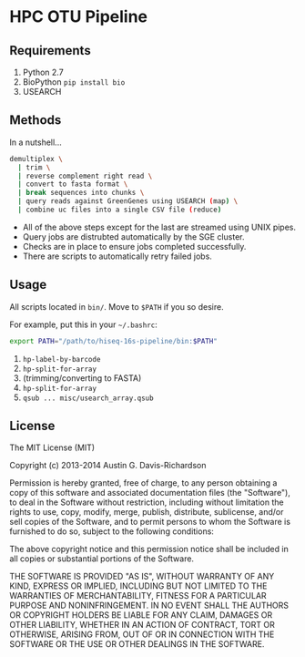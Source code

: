 # HPC OTU Pipeline


## Requirements

1. Python 2.7
2. BioPython `pip install bio`
3. USEARCH

## Methods

In a nutshell...

```bash
demultiplex \
  | trim \
  | reverse complement right read \
  | convert to fasta format \
  | break sequences into chunks \
  | query reads against GreenGenes using USEARCH (map) \
  | combine uc files into a single CSV file (reduce)
```

- All of the above steps except for the last are streamed using UNIX pipes.
- Query jobs are distrubted automatically by the SGE cluster.
- Checks are in place to ensure jobs completed successfully.
- There are scripts to automatically retry failed jobs.

## Usage


All scripts located in `bin/`. Move to `$PATH` if you so desire.

For example, put this in your `~/.bashrc`:

```sh
export PATH="/path/to/hiseq-16s-pipeline/bin:$PATH"
```

1. `hp-label-by-barcode`
2. `hp-split-for-array`
3. (trimming/converting to FASTA)
4. `hp-split-for-array`
5. `qsub ... misc/usearch_array.qsub`

## License

The MIT License (MIT)

Copyright (c) 2013-2014 Austin G. Davis-Richardson

Permission is hereby granted, free of charge, to any person obtaining a
copy of this software and associated documentation files (the
"Software"), to deal in the Software without restriction, including
without limitation the rights to use, copy, modify, merge, publish,
distribute, sublicense, and/or sell copies of the Software, and to
permit persons to whom the Software is furnished to do so, subject to
the following conditions:

The above copyright notice and this permission notice shall be included
in all copies or substantial portions of the Software.

THE SOFTWARE IS PROVIDED "AS IS", WITHOUT WARRANTY OF ANY KIND, EXPRESS
OR IMPLIED, INCLUDING BUT NOT LIMITED TO THE WARRANTIES OF
MERCHANTABILITY, FITNESS FOR A PARTICULAR PURPOSE AND NONINFRINGEMENT.
IN NO EVENT SHALL THE AUTHORS OR COPYRIGHT HOLDERS BE LIABLE FOR ANY
CLAIM, DAMAGES OR OTHER LIABILITY, WHETHER IN AN ACTION OF CONTRACT,
TORT OR OTHERWISE, ARISING FROM, OUT OF OR IN CONNECTION WITH THE
SOFTWARE OR THE USE OR OTHER DEALINGS IN THE SOFTWARE.
